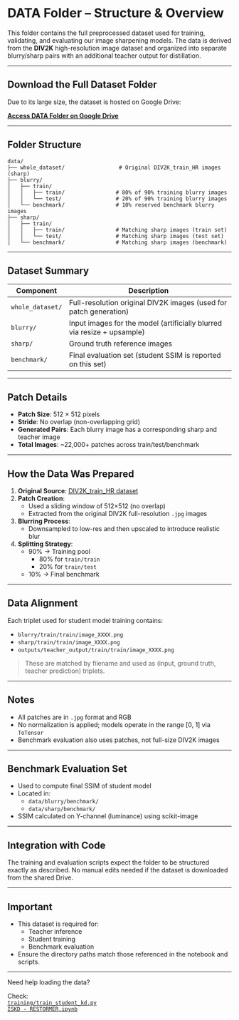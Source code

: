 # DATA Folder – Structure & Overview

This folder contains the full preprocessed dataset used for training, validating, and evaluating our image sharpening models. The data is derived from the **DIV2K** high-resolution image dataset and organized into separate blurry/sharp pairs with an additional teacher output for distillation.

---

## Download the Full Dataset Folder

Due to its large size, the dataset is hosted on Google Drive:

**[Access DATA Folder on Google Drive](https://drive.google.com/drive/folders/1KsTGURpL-TfzumqctRw_7E3F_U5vr9aj?usp=drive_link)**

---

## Folder Structure
```
data/
├── whole_dataset/                 # Original DIV2K_train_HR images (sharp)
├── blurry/
│   ├── train/
│   │   ├── train/                # 80% of 90% training blurry images
│   │   └── test/                 # 20% of 90% training blurry images
│   └── benchmark/                # 10% reserved benchmark blurry images
├── sharp/
│   ├── train/
│   │   ├── train/                # Matching sharp images (train set)
│   │   └── test/                 # Matching sharp images (test set)
│   └── benchmark/                # Matching sharp images (benchmark)
```

---

## Dataset Summary

| Component         | Description                                                               |
|------------------|---------------------------------------------------------------------------|
| `whole_dataset/`  | Full-resolution original DIV2K images (used for patch generation)        |
| `blurry/`         | Input images for the model (artificially blurred via resize + upsample)  |
| `sharp/`          | Ground truth reference images                                             |
| `benchmark/`      | Final evaluation set (student SSIM is reported on this set)              |

---

## Patch Details

- **Patch Size**: 512 × 512 pixels
- **Stride**: No overlap (non-overlapping grid)
- **Generated Pairs**: Each blurry image has a corresponding sharp and teacher image
- **Total Images**: ~22,000+ patches across train/test/benchmark

---

## How the Data Was Prepared

1. **Original Source**: [DIV2K_train_HR dataset](https://data.vision.ee.ethz.ch/cvl/DIV2K/)
2. **Patch Creation**:
   - Used a sliding window of 512×512 (no overlap)
   - Extracted from the original DIV2K full-resolution `.jpg` images
3. **Blurring Process**:
   - Downsampled to low-res and then upscaled to introduce realistic blur
4. **Splitting Strategy**:
   - 90% → Training pool
     - 80% for `train/train`
     - 20% for `train/test`
   - 10% → Final benchmark

---

## Data Alignment

Each triplet used for student model training contains:

- `blurry/train/train/image_XXXX.png`
- `sharp/train/train/image_XXXX.png`
- `outputs/teacher_output/train/train/image_XXXX.png`

> These are matched by filename and used as (input, ground truth, teacher prediction) triplets.

---

## Notes

- All patches are in `.jpg` format and RGB
- No normalization is applied; models operate in the range [0, 1] via `ToTensor`
- Benchmark evaluation also uses patches, not full-size DIV2K images

---

## Benchmark Evaluation Set

- Used to compute final SSIM of student model
- Located in:
  - `data/blurry/benchmark/`
  - `data/sharp/benchmark/`
- SSIM calculated on Y-channel (luminance) using scikit-image

---

## Integration with Code

The training and evaluation scripts expect the folder to be structured exactly as described. No manual edits needed if the dataset is downloaded from the shared Drive.

---

## Important

- This dataset is required for:
  - Teacher inference
  - Student training
  - Benchmark evaluation
- Ensure the directory paths match those referenced in the notebook and scripts.

---

Need help loading the data?

Check:  
[`training/train_student_kd.py`](../training/train_student_kd.py)  
[`ISKD - RESTORMER.ipynb`](../ISKD%20-%20RESTORMER.ipynb)



